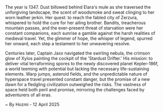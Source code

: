 
The year is 1347.  Dust billowed behind Elara's mule as she traversed the unforgiving landscape, the scent of woodsmoke and sweat clinging to her worn leather jerkin.  Her quest: to reach the fabled city of Zerzura, whispered to hold the cure for her ailing brother.  Bandits, treacherous mountain passes, and the ever-present threat of starvation were her constant companions, each sunrise a gamble against the harsh realities of medieval travel.  Yet, the glimmer of hope, the whisper of legend, spurred her onward, each step a testament to her unwavering resolve.

Centuries later, Captain Jaxx navigated the swirling nebula, the crimson glow of Xylos painting the cockpit of the 'Stardust Drifter.'  His mission: to deliver vital terraforming spores to the newly discovered planet Kepler-186f, a world teeming with potential but lacking the necessary life-sustaining elements.  Warp jumps, asteroid fields, and the unpredictable nature of hyperspace travel presented constant danger, but the promise of a new dawn for a fledgling civilization outweighed the risks.  The vastness of space held both peril and promise, mirroring the challenges faced by adventurers of all eras.

~ By Hozmi - 12 April 2025
